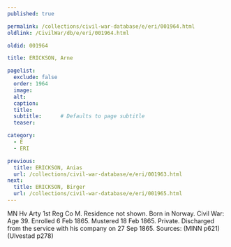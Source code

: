 ```yaml
---
published: true

permalink: /collections/civil-war-database/e/eri/001964.html
oldlink: /CivilWar/db/e/eri/001964.html

oldid: 001964

title: ERICKSON, Arne

pagelist:
  exclude: false
  order: 1964
  image: 
  alt:
  caption:
  title:
  subtitle:      # Defaults to page subtitle
  teaser:

category: 
  - E 
  - ERI

previous:
  title: ERICKSON, Anias
  url: /collections/civil-war-database/e/eri/001963.html  
next:
  title: ERICKSON, Birger
  url: /collections/civil-war-database/e/eri/001965.html   
---
```

MN Hv Arty 1st Reg Co M. Residence not shown. Born in Norway. Civil War: Age 39. Enrolled 6 Feb 1865. Mustered 18 Feb 1865. Private. Discharged from the service with his company on 27 Sep 1865. Sources: (MINN p621) (Ulvestad p278)